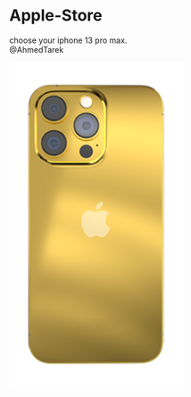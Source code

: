 # Apple-Store
choose your iphone 13 pro max.
<br>
@AhmedTarek
<br>
<p>
  <img src="/media/0.png">
  </p>
